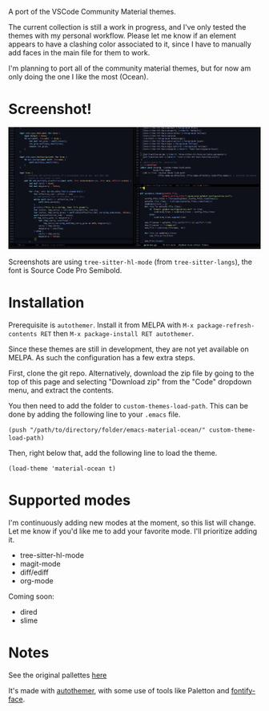 A port of the VSCode Community Material themes. 

The current collection is still a work in progress, and I've only tested the themes with my personal workflow. Please let me know if an element appears to have a clashing color associated to it, since I have to manually add faces in the main file for them to work.

I'm planning to port all of the community material themes, but for now am only doing the one I like the most (Ocean).

# Screenshot!

![](material-ocean-screenshot.png)

Screenshots are using `tree-sitter-hl-mode` (from `tree-sitter-langs`), the font is Source Code Pro Semibold.

# Installation

Prerequisite is `autothemer`. Install it from MELPA with `M-x package-refresh-contents RET` then `M-x package-install RET autothemer`.

Since these themes are still in development, they are not yet available on MELPA. As such the configuration has a few extra steps.

First, clone the git repo. Alternatively, download the zip file by going to the top of this page and selecting "Download zip" from the "Code" dropdown menu, and extract the contents.

You then need to add the folder to `custom-themes-load-path`. This can be done by adding the following line to your `.emacs` file.

```
(push "/path/to/directory/folder/emacs-material-ocean/" custom-theme-load-path)
```

Then, right below that, add the following line to load the theme.
```
(load-theme 'material-ocean t)
```

# Supported modes

I'm continuously adding new modes at the moment, so this list will change.
Let me know if you'd like me to add your favorite mode. I'll prioritize adding it.

* tree-sitter-hl-mode
* magit-mode
* diff/ediff
* org-mode


Coming soon:
* dired
* slime

# Notes

See the original pallettes [here](https://github.com/material-theme/vsc-material-theme/blob/a0079e8d0cc8711cd81d410827fcc16bcb1f9e6b/scripts/generator/settings/specific/ocean-hc.ts)

It's made with [autothemer](https://github.com/jasonm23/autothemer), with some use of tools like Paletton and [fontify-face](https://github.com/Fuco1/fontify-face).
  
